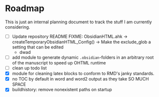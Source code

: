 # Roadmap

This is just an internal planning document to track the stuff I am currently considering.

- [ ] Update repository README
FIXME: ObsidianHTML.ahk -> createTemporaryObsidianHTML_Config() -> Make the exclude_glob a setting that can be edited
  - dwad
- [ ] add module to generate dynamic `.obsidian`-folders in an arbitrary root of the manuscript to speed up OHTML runtime
- [ ] clean up todo list
- [X] module for cleaning latex blocks to conform to RMD's janky standards.
- [x] no TOC by default in word and word2 output as they take SO MUCH SPACE
- [x] buildhistory: remove nonexistent paths on startup
